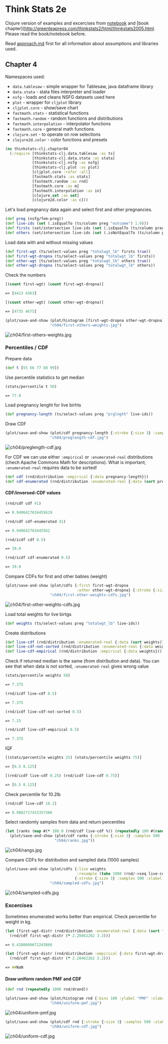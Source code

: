 

# Think Stats 2e

Clojure version of examples and excercises from [notebook](https://github.com/AllenDowney/ThinkStats2/blob/master/code/chap03ex.ipynb) and [book chapter](http://greenteapress.com/thinkstats2/html/thinkstats2005.html.
Please read the book/notebook before. 

Read [approach.md]() first for all information about assumptions and libraries used.

## Chapter 4

Namespaces used:

* `data.tablesaw` - simple wrapper for Tablesaw, java dataframe library
* `data.stata` - stata files interpreter and loader
* `nsfg` - loads and cleans NSFG datasets used here
* `plot` - wrapper for `cljplot` library
* `cljplot.core` - show/save chart
* `fastmath.stats` - statistical functions
* `fastmath.random` - random functions and distributions
* `fastmath.interpolation` - interpolator functions
* `fastmath.core` - general math functions
* `clojure.set` - to operate on row selections
* `clojure2d.color` - color functions and presets
```clojure
(ns thinkstats-clj.chapter04
  (:require [thinkstats-clj.data.tablesaw :as ts]
            [thinkstats-clj.data.stata :as stata]
            [thinkstats-clj.nsfg :as nsfg]
            [thinkstats-clj.plot :as plot]
            [cljplot.core :refer :all]
            [fastmath.stats :as stats]
            [fastmath.random :as rnd]
            [fastmath.core :as m]
            [fastmath.interpolation :as in]
            [clojure.set :as set]
            [clojure2d.color :as c]))
```


Let's load pregnancy data again and select first and other pregnancies.






```clojure
(def preg (nsfg/fem-preg))
(def live-ids (set (.isEqualTo (ts/column preg "outcome") 1.0)))
(def firsts (set/intersection live-ids (set (.isEqualTo (ts/column preg "birthord") 1.0))))
(def others (set/intersection live-ids (set (.isNotEqualTo (ts/column preg "birthord") 1.0))))
```


Load data with and without missing values






```clojure
(def first-wgt (ts/select-values preg "totalwgt_lb" firsts true))
(def first-wgt-dropna (ts/select-values preg "totalwgt_lb" firsts))
(def other-wgt (ts/select-values preg "totalwgt_lb" others true))
(def other-wgt-dropna (ts/select-values preg "totalwgt_lb" others))
```


Check the numbers
```clojure
[(count first-wgt) (count first-wgt-dropna)]
```

```clojure
=> [4413 4363]
```

```clojure
[(count other-wgt) (count other-wgt-dropna)]
```

```clojure
=> [4735 4675]
```

```clojure
(plot/save-and-show (plot/histogram [first-wgt-dropna other-wgt-dropna] {:xlabel "Weight (pounds)" :ylabel "PMF"})
                    "ch04/first-others-weights.jpg")
```
![ch04/first-others-weights.jpg](../../charts/ch04/first-others-weights.jpg)

### Percentiles / CDF



Prepare data
```clojure
(def t [55 66 77 88 99])
```


Use percentile statistics to get median
```clojure
(stats/percentile t 50)
```

```clojure
=> 77.0
```


Load pregnancy lenght for live birhts
```clojure
(def pregnancy-length (ts/select-values preg "prglngth" live-ids))
```


Draw CDF
```clojure
(plot/save-and-show (plot/cdf pregnancy-length {:stroke {:size 3} :samples 500 :xlabel "Pregnancy length (weeks)" :ylabel "CDF"})
                    "ch04/preglength-cdf.jpg")
```
![ch04/preglength-cdf.jpg](../../charts/ch04/preglength-cdf.jpg)



For CDF we can use either `:empirical` or `:enumerated-real` distributions (chech Apache Commons Math for descriptions). What is important, `:enumerated-real` requires data to be sorted!


```clojure
(def cdf (rnd/distribution :empirical {:data pregnancy-length}))
(def cdf-enumerated (rnd/distribution :enumerated-real {:data (sort pregnancy-length)}))
```
#### CDF/inversed-CDF values


```clojure
(rnd/cdf cdf 41)
```

```clojure
=> 0.9406427634455619
```

```clojure
(rnd/cdf cdf-enumerated 41)
```

```clojure
=> 0.940642763445562
```

```clojure
(rnd/icdf cdf 0.5)
```

```clojure
=> 39.0
```

```clojure
(rnd/icdf cdf-enumerated 0.5)
```

```clojure
=> 39.0
```


Compare CDFs for first and other babies (weight)
```clojure
(plot/save-and-show (plot/cdfs {:first first-wgt-dropna
                                :other other-wgt-dropna} {:stroke {:size 3} :samples 500 :xlabel "weight (pounds)" :ylabel "CDFs"})
                    "ch04/first-other-weights-cdfs.jpg")
```
![ch04/first-other-weights-cdfs.jpg](../../charts/ch04/first-other-weights-cdfs.jpg)



Load total weights for live birtgs
```clojure
(def weights (ts/select-values preg "totalwgt_lb" live-ids))
```


Create distributions




```clojure
(def live-cdf (rnd/distribution :enumerated-real {:data (sort weights)}))
(def live-cdf-not-sorted (rnd/distribution :enumerated-real {:data weights}))
(def live-cdf-empirical (rnd/distribution :empirical {:data weights}))
```


Check if returned median is the same (from distribution and data). You can see that when data is not sorted, `:enumerated-real` gives wrong value
```clojure
(stats/percentile weights 50)
```

```clojure
=> 7.375
```

```clojure
(rnd/icdf live-cdf 0.5)
```

```clojure
=> 7.375
```

```clojure
(rnd/icdf live-cdf-not-sorted 0.5)
```

```clojure
=> 7.25
```

```clojure
(rnd/icdf live-cdf-empirical 0.5)
```

```clojure
=> 7.375
```


IQF
```clojure
[(stats/percentile weights 25) (stats/percentile weights 75)]
```

```clojure
=> [6.5 8.125]
```

```clojure
[(rnd/icdf live-cdf 0.25) (rnd/icdf live-cdf 0.75)]
```

```clojure
=> [6.5 8.125]
```


Check percentile for 10.2lb
```clojure
(rnd/cdf live-cdf 10.2)
```

```clojure
=> 0.9882717415357386
```


Select randomly samples from data and return percentiles
```clojure
(let [ranks (map #(* 100.0 (rnd/cdf live-cdf %)) (repeatedly 100 #(rand-nth weights)))]
  (plot/save-and-show (plot/cdf ranks {:stroke {:size 3} :samples 500 :xlabel "Percentile rank" :ylabel "CDF"})
                      "ch04/ranks.jpg"))
```
![ch04/rangs.jpg](../../charts/ch04/ranks.jpg)



Compare CDFs for distribution and sampled data (1000 samples)
```clojure
(plot/save-and-show (plot/cdfs {:live weights
                                :resample (take 1000 (rnd/->seq live-cdf))}
                               {:stroke {:size 3} :samples 500 :xlabel "Birth weight (pounds)" :ylabel "CDF"})
                    "ch04/sampled-cdfs.jpg")
```
![ch04/sampled-cdfs.jpg](../../charts/ch04/sampled-cdfs.jpg)

### Excercises



Sometimes enumerated works better than empirical. Check percentile for weight in kg.
```clojure
(let [first-wgt-distr (rnd/distribution :enumerated-real {:data (sort first-wgt-dropna)})]
  (rnd/cdf first-wgt-distr (* 2.20462262 3.2)))
```

```clojure
=> 0.4180609672243866
```

```clojure
(let [first-wgt-distr (rnd/distribution :empirical {:data first-wgt-dropna})]
  (rnd/cdf first-wgt-distr (* 2.20462262 3.2)))
```

```clojure
=> ##NaN
```
#### Draw uniform random PMF and CDF


```clojure
(def rnd (repeatedly 1000 rnd/drand))
```

```clojure
(plot/save-and-show (plot/histogram rnd {:bins 100 :ylabel "PMF" :xlabel "uniform random" :percents? true :type :lollipops})
                    "ch04/uniform-pmf.jpg")
```
![ch04/uniform-pmf.jpg](../../charts/ch04/uniform-pmf.jpg)


```clojure
(plot/save-and-show (plot/cdf rnd {:stroke {:size 3} :samples 500 :xlabel "uniform random" :ylabel "CDF"})
                    "ch04/uniform-cdf.jpg")
```
![ch04/uniform-cdf.jpg](../../charts/ch04/uniform-cdf.jpg)

